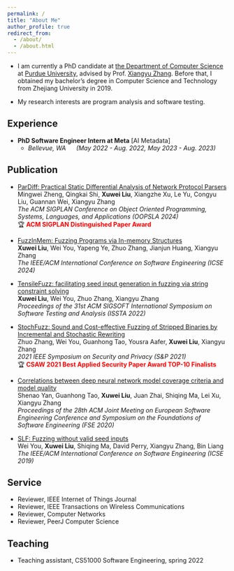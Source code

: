 ```yaml
---
permalink: /
title: "About Me"
author_profile: true
redirect_from: 
  - /about/
  - /about.html
---
```



- I am currently a PhD candidate at [the Department of Computer Science](https://www.cs.purdue.edu/) at [Purdue University](https://www.purdue.edu/), advised by Prof. [Xiangyu Zhang]([#](https://www.cs.purdue.edu/homes/xyzhang/)). Before that, I obtained my bachelor’s degree in Computer Science and Technology from Zhejiang University in 2019.

- My research interests are program analysis and software testing.

## Experience

- **PhD Software Engineer Intern at Meta**  [AI Metadata]
  - _Bellevue, WA_  &nbsp;&nbsp;&nbsp;&nbsp; _(May 2022 - Aug. 2022, May 2023 - Aug. 2023)_

## Publication

- [ParDiff: Practical Static Differential Analysis of Network Protocol Parsers](https://dl.acm.org/doi/pdf/10.1145/3649854)  
  Mingwei Zheng, Qingkai Shi, **Xuwei Liu**, Xiangzhe Xu, Le Yu, Congyu Liu, Guannan Wei, Xiangyu Zhang   
  _The ACM SIGPLAN Conference on Object Oriented Programming, Systems, Languages, and Applications (OOPSLA 2024)_  
 🏆 <span style="color: red;">**ACM SIGPLAN Distinguished Paper Award**</span>

- [FuzzInMem: Fuzzing Programs via In-memory Structures](https://dl.acm.org/doi/pdf/10.1145/3597503.3639172)  
  **Xuwei Liu**, Wei You, Yapeng Ye, Zhuo Zhang, Jianjun Huang, Xiangyu Zhang  
  _The IEEE/ACM International Conference on Software Engineering (ICSE 2024)_

- [TensileFuzz: facilitating seed input generation in fuzzing via string constraint solving](https://doi.org/10.1145/3533767.3534403)  
  **Xuwei Liu**, Wei You, Zhuo Zhang, Xiangyu Zhang  
  _Proceedings of the 31st ACM SIGSOFT International Symposium on Software Testing and Analysis (ISSTA 2022)_

- [StochFuzz: Sound and Cost-effective Fuzzing of Stripped Binaries by Incremental and Stochastic Rewriting](https://www.cs.purdue.edu/homes/zhan3299/res/SP21b.pdf)  
  Zhuo Zhang, Wei You, Guanhong Tao, Yousra Aafer, **Xuwei Liu**, Xiangyu Zhang  
  _2021 IEEE Symposium on Security and Privacy (S&P 2021)_  
 🏆   <span style="color: red;">**CSAW 2021 Best Applied Security Paper Award TOP-10 Finalists**</span>

- [Correlations between deep neural network model coverage criteria and model quality](https://people.cs.rutgers.edu/~jz798/papers/fse20_yan.pdf)  
  Shenao Yan, Guanhong Tao, **Xuwei Liu**, Juan Zhai, Shiqing Ma, Lei Xu, Xiangyu Zhang  
  _Proceedings of the 28th ACM Joint Meeting on European Software Engineering Conference and Symposium on the Foundations of Software Engineering (FSE 2020)_
  
- [SLF: Fuzzing without valid seed inputs](https://youwei1988.github.io/papers/ICSE2019.pdf)  
  Wei You, **Xuwei Liu**, Shiqing Ma, David Perry, Xiangyu Zhang, Bin Liang  
  _The IEEE/ACM International Conference on Software Engineering (ICSE 2019)_

   

## Service
- Reviewer, IEEE Internet of Things Journal
- Reviewer, IEEE Transactions on Wireless Communications
- Reviewer, Computer Networks
- Reviewer, PeerJ Computer Science

## Teaching
- Teaching assistant, CS51000 Software Engineering, spring 2022
